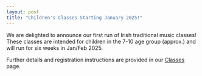 ```yaml
---
layout: post
title: "Children's Classes Starting January 2025!"
---
```


We are delighted to announce our first run of Irish traditional music classes!
These classes are intended for children in the 7-10 age group (approx.) and will run for six weeks in Jan/Feb 2025.

Further details and registration instructions are provided in our [Classes](classes.html) page.
